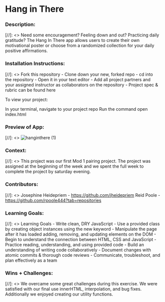 # Hang in There  

### Description:
[//]: <> Need some encouragement? Feeling down and out? Practicing daily gratitude?  The Hang In There app allows users to create their own motivational poster or choose from a randomized collection for your daily positive affirmations.

### Installation Instructions:
[//]: <> Fork this repository
    - Clone down your new, forked repo
    - cd into the repository
    - Open it in your text editor
    - Add all project partners and your assigned instructor as collaborators on the repository
    - Project spec & rubric can be found here

To view your project:

In your terminal, navigate to your project repo
Run the command open index.html

### Preview of App:
[//]: <> ![hanginthere (1)](https://user-images.githubusercontent.com/111818942/197369405-80ee8dfc-e365-4ced-b1cc-61971de85c41.gif)


### Context:
[//]: <> This project was our first Mod 1 pairing project. The project was assigned at the beginning of the week and we spent the full week to complete the project by saturday evening. 

### Contributors:
[//]: <> Josephine Heidepriem - https://github.com/jheidepriem
Reid Poole -  https://github.com/rpoole444?tab=repositories

### Learning Goals:
[//]: <> Learning Goals
    - Write clean, DRY JavaScript
    - Use a provided class by creating object instances using the new keyword
    - Manipulate the page after it has loaded adding, removing, and updating elements on the DOM
    - Begin to understand the connection between HTML, CSS and JavaScript
    - Practice reading, understanding, and using provided code
    - Build an understanding of writing code collaboratively
    - Document changes with atomic commits & thorough code reviews
    - Communicate, troubleshoot, and plan effectively as a team

### Wins + Challenges:
[//]: <> We overcame some great challenges during this exercise. We were satisfied with our final use innerHTML, interpolation, and bug fixes. Additionally we enjoyed creating our utility functions.


